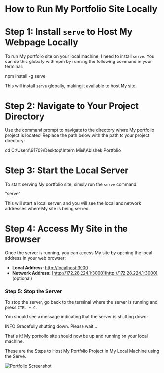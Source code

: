 # How to Run My Portfolio Site Locally

# Step 1: Install `serve` to Host My Webpage Locally

To run My portfolio site on your local machine, I need to install `serve`. You can do this globally with npm by running the following command in your terminal:

npm install -g serve


This will install `serve` globally, making it available to host My site.

# Step 2: Navigate to Your Project Directory


Use the command prompt to navigate to the directory where My portfolio project is located. Replace the path below with the path to your project directory:


cd C:\Users\91709\Desktop\Intern Mini\Abishek Portfolio


# Step 3: Start the Local Server
To start serving My portfolio site, simply run the `serve` command:

"serve"

This will start a local server, and you will see the local and network addresses where My site is being served.

# Step 4: Access My Site in the Browser
Once the server is running, you can access My site by opening the local address in your web browser:

- **Local Address:** [http://localhost:3000](http://localhost:3000)
- **Network Address:** [http://172.28.224.1:3000](http://172.28.224.1:3000) (optional)

### Step 5: Stop the Server
To stop the server, go back to the terminal where the server is running and press `CTRL + C`.

You should see a message indicating that the server is shutting down:


INFO  Gracefully shutting down. Please wait...


That's it! My portfolio site should now be up and running on your local machine.

These are the Steps to Host My Portfolio Project in My Local Machine using the Serve.


![Portfolio Screenshot](https://github.com/user-attachments/assets/0539d4e8-dac9-4d7b-9bce-fc80f83250fb)
